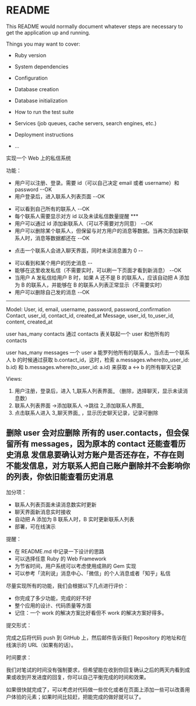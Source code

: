 # README

This README would normally document whatever steps are necessary to get the
application up and running.

Things you may want to cover:

* Ruby version

* System dependencies

* Configuration

* Database creation

* Database initialization

* How to run the test suite

* Services (job queues, cache servers, search engines, etc.)

* Deployment instructions

* ...

实现一个 Web 上的私信系统

功能：

* 用户可以注册、登录。需要 id（可以自己决定 email 或者 username）和 password  --OK
* 用户登录后，进入联系人列表页面                    --OK
- 可以看到自己所有的联系人                         --OK
- 每个联系人需要显示对方 id 以及未读私信数量提醒      ***
- 用户可以通过 id 添加新联系人（可以不需要对方同意）  --OK
- 用户可以删除某个联系人，但保留与对方用户的消息等数据。当再次添加新联系人时，消息等数据都还在    --OK
* 点击一个联系人会进入聊天界面，同时未读消息置为 0    --
- 可以看到和某个用户的历史消息                      --
- 能够在这里收发私信（不需要实时，可以刷一下页面才看到新消息）    --OK
- 当用户 A 发私信给用户 B 时，如果 A 还不是 B 的联系人，应该自动把 A 添加为 B 的联系人，并能够在 B 的联系人列表正常显示（不需要实时）
- 用户可以删除自己发的消息                          --OK

------------------------------------------------------------------------------------------
Model:
User, id, email, username, password, password_confirmation
Contact, user_id, contact_id, created_at
Message, user_id, to_user_id, content, created_at

user has_many contacts
通过 contacts 表关联起一个 user 和他所有的 contacts

user has_many messages
一个 user a 能罗列他所有的联系人，当点击一个联系人 b 的时候通过获取 b.contact_id，这时，检索 a.messages.where(to_user_id: b.id) 和 b.messages.where(to_user_id: a.id) 来获取 a <-> b 的所有聊天记录

Views:
1. 用户注册，登录后，进入 1_联系人列表界面_ （删除，选择聊天，显示未读消息数）
2. 联系人列表界面 ->添加联系人 ->跳往 2_添加联系人界面_
3. 点击联系人进入 3_聊天界面_  ，显示历史聊天记录，记录可删除


删除 user 会对应删除 所有的 user.contacts，但会保留所有 messages，因为原本的 contact 还能查看历史消息
发信息要确认对方账户是否还存在，不存在则不能发信息，对方联系人把自己账户删除并不会影响你的列表，你依旧能查看历史消息
------------------------------------------------------------------------------------------
加分项：

* 联系人列表页面未读消息数实时更新
* 聊天界面新消息实时接收
* 自动把 A 添加为 B 联系人时，B 实时更新联系人列表
* 部署，可在线演示

提醒：

* 在 README.md 中记录一下设计的思路
* 可以选择任意 Ruby 的 Web Framework
* 为节省时间，用户系统可以考虑使用成熟的 Gem 实现
* 可以参考「流利说」消息中心、「微信」的个人消息或者「知乎」私信

尽量实现所有的功能，我们会根据以下几点进行评价：

* 你完成了多少功能，完成的好不好
* 整个应用的设计、代码质量等方面
* 记住：一个 work 的解决方案比好看但不 work 的解决方案好得多。

提交形式：

完成之后将代码 push 到 GitHub 上，然后邮件告诉我们 Repository 的地址和在线演示的 URL（如果有的话）。

时间要求：

我们对笔试的时间没有强制要求，但希望能在收到你回复确认之后的两天内看到成果或收到开发进度的回复，你可以自己平衡完成的时间和效果。

如果很快就完成了，可以考虑对代码做一些优化或者在页面上添加一些可以改善用户体验的元素；如果时间比较赶，把能完成的做好就可以了。